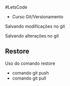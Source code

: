 #LetsCode

- Curso Git/Versionamento


Salvando modificações no git


Salvando alterações no git

## Restore
Uso do comando restore

* comando git push
* comando git pull

